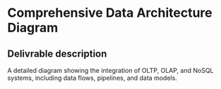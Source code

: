 # Comprehensive Data Architecture Diagram

## Delivrable description
A detailed diagram showing the integration of OLTP, OLAP, and NoSQL systems, including data flows, pipelines, and data models.